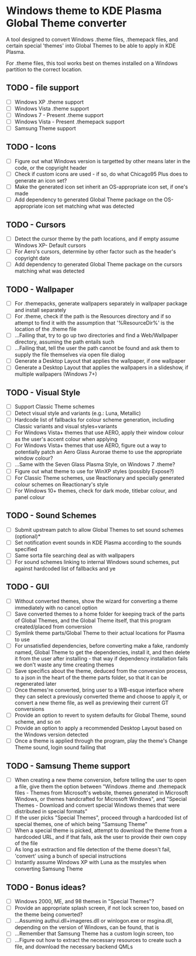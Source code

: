 # Windows theme to KDE Plasma Global Theme converter
A tool designed to convert Windows .theme files, .themepack files, and certain special 'themes' into Global Themes to be able to apply in KDE Plasma.

For .theme files, this tool works best on themes installed on a Windows partition to the correct location.

## TODO - file support

- [ ] Windows XP .theme support
- [ ] Windows Vista .theme support
- [ ] Windows 7 - Present .theme support
- [ ] Windows Vista - Present .themepack support
- [ ] Samsung Theme support

## TODO - Icons
- [ ] Figure out what Windows version is targetted by other means later in the code, or the copyright header
- [ ] Check if custom icons are used - if so, do what Chicago95 Plus does to generate an icon set?
- [ ] Make the generated icon set inherit an OS-appropriate icon set, if one's made
- [ ] Add dependency to generated Global Theme package on the OS-appropriate icon set matching what was detected

## TODO - Cursors
- [ ] Detect the cursor theme by the path locations, and if empty assume Windows XP- Default cursors
- [ ] For Aero's cursors, determine by other factor such as the header's copyright date
- [ ] Add dependency to generated Global Theme package on the cursors matching what was detected

## TODO - Wallpaper
- [ ] For .themepacks, generate wallpapers separately in wallpaper package and install separately
- [ ] For .theme, check if the path is the Resources directory and if so attempt to find it with the assumption that '%ResourceDir%' is the location of the .theme file
- [ ] ...Failing that, try to go up two directories and find a Web/Wallpaper directory, assuming the path entails such
- [ ] ...Failing that, tell the user the path cannot be found and ask them to supply the file themselves via open file dialog
- [ ] Generate a Desktop Layout that applies the wallpaper, if one wallpaper
- [ ] Generate a Desktop Layout that applies the wallpapers in a slideshow, if multiple wallpapers (Windows 7+)

## TODO - Visual Style
- [ ] Support Classic Theme schemes
- [ ] Detect visual style and variants (e.g.: Luna, Metallic)
- [ ] Hardcode list of fallbacks for colour scheme generation, including Classic variants and visual styles+variants
- [ ] For Windows Vista+ themes that use AERO, apply their window colour as the user's accent colour when applying
- [ ] For Windows Vista+ themes that use AERO, figure out a way to potentially patch an Aero Glass Aurorae theme to use the appropriate window colour?
- [ ] ...Same with the Seven Glass Plasma Style, on Windows 7 .theme?
- [ ] Figure out what theme to use for WinXP styles (possibly Expose?)
- [ ] For Classic Theme schemes, use Reactionary and specially generated colour schemes on Reactionary's style
- [ ] For Windows 10+ themes, check for dark mode, titlebar colour, and panel colour

## TODO - Sound Schemes
- [ ] Submit upstream patch to allow Global Themes to set sound schemes (optional)*
- [ ] Set notification event sounds in KDE Plasma according to the sounds specified
- [ ] Same sorta file searching deal as with wallpapers
- [ ] For sound schemes linking to internal Windows sound schemes, put against hardcoded list of fallbacks and ye

## TODO - GUI
- [ ] Without converted themes, show the wizard for converting a theme immediately with no cancel option
- [ ] Save converted themes to a home folder for keeping track of the parts of Global Themes, and the Global Theme itself, that this program created/placed from conversion
- [ ] Symlink theme parts/Global Theme to their actual locations for Plasma to use
- [ ] For unsatisfied dependencies, before converting make a fake, randomly named, Global Theme to get the dependencies, install it, and then delete it from the user after installing - that way if dependency installation fails we don't waste any time creating themes
- [ ] Save specifics about the theme, deduced from the conversion process, to a json in the heart of the theme parts folder, so that it can be regenerated later
- [ ] Once themes're converted, bring user to a WB-esque interface where they can select a previously converted theme and choose to apply it, or convert a new theme file, as well as previewing their current GT conversions
- [ ] Provide an option to revert to system defaults for Global Theme, sound scheme, and so on
- [ ] Provide an option to apply a recommended Desktop Layout based on the Windows version detected
- [ ] Once a theme is applied through the program, play the theme's Change Theme sound, login sound failing that

## TODO - Samsung Theme support
- [ ] When creating a new theme conversion, before telling the user to open a file, give them the option between "Windows .theme and .themepack files - Themes from Microsoft's website, themes generated in Microsoft Windows, or themes handcrafted for Microsoft Windows", and "Special Themes - Download and convert special Windows themes that were distributed in special formats"
- [ ] If the user picks "Special Themes", proceed through a hardcoded list of special themes, one of which being "Samsung Theme"
- [ ] When a special theme is picked, attempt to download the theme from a hardcoded URL, and if that fails, ask the user to provide their own copy of the file
- [ ] As long as extraction and file detection of the theme doesn't fail, 'convert' using a bunch of special instructions
- [ ] Instantly assume Windows XP with Luna as the msstyles when converting Samsung Theme

## TODO - Bonus ideas?
- [ ] Windows 2000, ME, and 98 themes in "Special Themes"?
- [ ] Provide an appropriate splash screen, if not lock screen too, based on the theme being converted?
- [ ] ...Assuming authui.dll+imageres.dll or winlogon.exe or msgina.dll, depending on the version of Windows, can be found, that is
- [ ] ...Remember that Samsung Theme has a custom login screen, too
- [ ] ...Figure out how to extract the necessary resources to create such a file, and download the necessary backend QMLs
